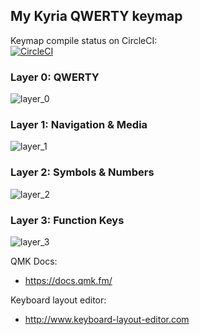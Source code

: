 ## My Kyria QWERTY keymap



Keymap compile status on CircleCI:  
[![CircleCI](https://circleci.com/gh/lassieee/kyria_qmk/tree/circleci.svg?style=svg)](https://circleci.com/gh/lassieee/kyria_qmk/tree/circleci)


### Layer 0: QWERTY

![layer_0](https://i.imgur.com/CHrpFsV.png)


### Layer 1: Navigation & Media

![layer_1](https://i.imgur.com/Wfp3f5u.png)


### Layer 2: Symbols & Numbers

![layer_2](https://i.imgur.com/KUBjUkj.png)


### Layer 3: Function Keys

![layer_3](https://i.imgur.com/8TXUfgY.png)



QMK Docs:
* https://docs.qmk.fm/

Keyboard layout editor:
* http://www.keyboard-layout-editor.com
